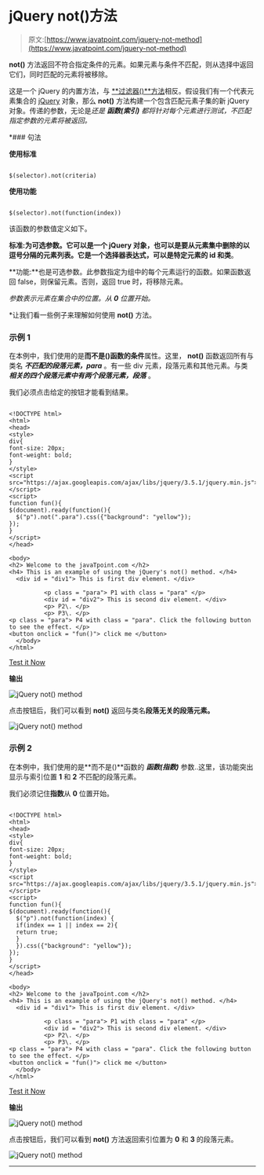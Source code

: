 # jQuery not()方法

> 原文:[https://www.javatpoint.com/jquery-not-method](https://www.javatpoint.com/jquery-not-method)

**not()** 方法返回不符合指定条件的元素。如果元素与条件不匹配，则从选择中返回它们，同时匹配的元素将被移除。

这是一个 jQuery 的内置方法，与 [**过滤器()**方法](https://www.javatpoint.com/jquery-filter)相反。假设我们有一个代表元素集合的 [jQuery](https://www.javatpoint.com/jquery-tutorial) 对象，那么 **not()** 方法构建一个包含匹配元素子集的新 jQuery 对象。传递的参数，无论是*还是 ***函数(索引)*** 都将针对每个元素进行测试，不匹配指定参数的元素将被返回。*

 *### 句法

**使用标准**

```

$(selector).not(criteria)

```

**使用功能**

```

$(selector).not(function(index))

```

该函数的参数值定义如下。

**标准:**为可选参数。它可以是一个 jQuery 对象，也可以是要从元素集中删除的以逗号分隔的元素列表。它是一个选择器表达式，可以是特定元素的 **id** 和**类**。

**功能:**也是可选参数。此参数指定为组中的每个元素运行的函数。如果函数返回 false，则保留元素。否则，返回 true 时，将移除元素。

*参数表示元素在集合中的位置。从 **0** 位置开始。*

 *让我们看一些例子来理解如何使用 **not()** 方法。

### 示例 1

在本例中，我们使用的是**而不是()**函数的**条件**属性。这里， **not()** 函数返回所有与类名 ***不匹配的段落元素，para*** 。有一些 div 元素，段落元素和其他元素。与类 ***相关的四个段落元素中有两个段落元素，段落*** 。

我们必须点击给定的按钮才能看到结果。

```

<!DOCTYPE html>
<html>
<head>
<style>
div{
font-size: 20px;
font-weight: bold;
}
</style>
<script src="https://ajax.googleapis.com/ajax/libs/jquery/3.5.1/jquery.min.js"></script>
<script>
function fun(){
$(document).ready(function(){
  $("p").not(".para").css({"background": "yellow"});
});
}
</script>
</head>

<body> 
<h2> Welcome to the javaTpoint.com </h2>   
<h4> This is an example of using the jQuery's not() method. </h4>
  <div id = "div1"> This is first div element. </div>

          <p class = "para"> P1 with class = "para" </p>
		  <div id = "div2"> This is second div element. </div>
		  <p> P2\. </p>
		  <p> P3\. </p>
<p class = "para"> P4 with class = "para". Click the following button to see the effect. </p>
<button onclick = "fun()"> click me </button>
  </body>
</html>

```

[Test it Now](https://www.javatpoint.com/oprweb/test.jsp?filename=jquery-not-method1)

**输出**

![jQuery not() method](../Images/77dfa7f10ed8e39bee58c8e4cb899414.png)

点击按钮后，我们可以看到 **not()** 返回与类名**段落无关的段落元素。**

![jQuery not() method](../Images/bc5564c08c227c4565aaf6a07401069a.png)

### 示例 2

在本例中，我们使用的是**而不是()**函数的 ***函数(指数)*** 参数..这里，该功能突出显示与索引位置 **1** 和 **2** 不匹配的段落元素。

我们必须记住**指数**从 **0** 位置开始。

```

<!DOCTYPE html>
<html>
<head>
<style>
div{
font-size: 20px;
font-weight: bold;
}
</style>
<script src="https://ajax.googleapis.com/ajax/libs/jquery/3.5.1/jquery.min.js"></script>
<script>
function fun(){
$(document).ready(function(){
  $("p").not(function(index) {
  if(index == 1 || index == 2){
  return true;
  }
  }).css({"background": "yellow"});
});
}
</script>
</head>

<body> 
<h2> Welcome to the javaTpoint.com </h2>   
<h4> This is an example of using the jQuery's not() method. </h4>
  <div id = "div1"> This is first div element. </div>

          <p class = "para"> P1 with class = "para" </p>
		  <div id = "div2"> This is second div element. </div>
		  <p> P2\. </p>
		  <p> P3\. </p>
<p class = "para"> P4 with class = "para". Click the following button to see the effect. </p>
<button onclick = "fun()"> click me </button>
  </body>
</html>

```

[Test it Now](https://www.javatpoint.com/oprweb/test.jsp?filename=jquery-not-method2)

**输出**

![jQuery not() method](../Images/48cc95702bf7c496cd43c20b11b913a7.png)

点击按钮后，我们可以看到 **not()** 方法返回索引位置为 **0** 和 **3** 的段落元素。

![jQuery not() method](../Images/8683006f94203e62de57a8d6bd968049.png)

* * ***